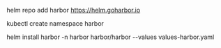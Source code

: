 

helm repo add harbor https://helm.goharbor.io

kubectl create namespace harbor

helm install harbor -n harbor harbor/harbor --values values-harbor.yaml
